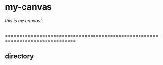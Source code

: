 # my-canvas 
###### this is my canvas!
===============================================================================
## directory

